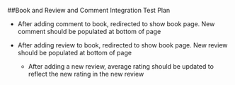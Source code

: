 ##Book and Review and Comment Integration Test Plan

* After adding comment to book, redirected to show book page. New comment should
be populated at bottom of page

* After adding review to book, redirected to show book page. New review should
be populated at bottom of page
    * After adding a new review, average rating should be updated to reflect the 
    new rating in the new review